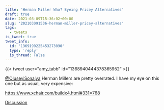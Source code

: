 ```yaml
---
title: 'Herman Miller Who? Eyeing Pricey Alternatives'
draft: true
date: 2021-03-09T15:36:02+00:00
slug: '202103091536-herman-miller-pricey-alternatives'
tags:
  - tweets
is_tweet: true
tweet_info:
  id: '1369190225453273090'
  type: 'reply'
  is_thread: False
---
```




{{< tweet user="amy_tabb" id="1368940444378365952" >}}

[@OluseyiSonaiya](https://x.com/OluseyiSonaiya) Herman Millers are pretty overrated. I have my eye on this one but as usual, very expensive:

<https://www.xchair.com/buildx4.html#331=768>

[Discussion](https://x.com/sytelus/status/1369190225453273090)

